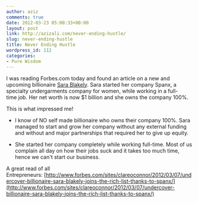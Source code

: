 ```yaml
---
author: aziz
comments: true
date: 2012-03-23 05:00:33+00:00
layout: post
link: http://azizali.com/never-ending-hustle/
slug: never-ending-hustle
title: Never Ending Hustle
wordpress_id: 112
categories:
- Pure Wisdom
---
```


I was reading Forbes.com today and found an article on a new and upcoming billionaire [Sara Blakely](http://www.forbes.com/sites/clareoconnor/2012/03/07/undercover-billionaire-sara-blakely-joins-the-rich-list-thanks-to-spanx/). Sara started her company Spanx, a specialty undergarments company for women, while working in a full-time job. Her net worth is now $1 billion and she owns the company 100%.

This is what impressed me!



	
  * I know of NO self made billionaire who owns their company 100%. Sara managed to start and grow her company without any external funding and without and major partnerships that required her to give up equity.

	
  * She started her company completely while working full-time. Most of us complain all day on how their jobs suck and it takes too much time, hence we can't start our business.




A great read of all Entrepreneurs: [http://www.forbes.com/sites/clareoconnor/2012/03/07/undercover-billionaire-sara-blakely-joins-the-rich-list-thanks-to-spanx/](http://www.forbes.com/sites/clareoconnor/2012/03/07/undercover-billionaire-sara-blakely-joins-the-rich-list-thanks-to-spanx/)
